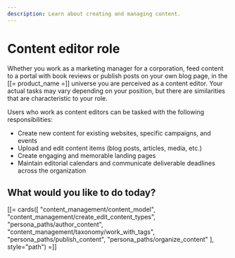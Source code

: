 ```yaml
---
description: Learn about creating and managing content.
---
```


# Content editor role

Whether you work as a marketing manager for a corporation, feed content to a portal 
with book reviews or publish posts on your own blog page, in the [[= product_name =]] 
universe you are perceived as a content editor. Your actual tasks may vary depending 
on your position, but there are similarities that are characteristic to your role.

Users who work as content editors can be tasked with the following responsibilities:

- Create new content for existing websites, specific campaigns, and events
- Upload and edit content items (blog posts, articles, media, etc.)
- Create engaging and memorable landing pages
- Maintain editorial calendars and communicate deliverable deadlines across the organization

## What would you like to do today?

[[= cards([
    "content_management/content_model",
    "content_management/create_edit_content_types",
    "persona_paths/author_content",
    "content_management/taxonomy/work_with_tags",
    "persona_paths/publish_content",
    "persona_paths/organize_content"
], style="path") =]]
